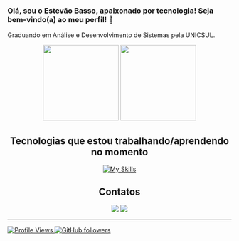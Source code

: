 ### Olá, sou o Estevão Basso, apaixonado por tecnologia! Seja bem-vindo(a) ao meu perfil! 🚀
Graduando em Análise e Desenvolvimento de Sistemas pela UNICSUL.

<div align="center">
  <a href="https://github.com/ebass0"></a>
  <img height="170em" src="https://github-readme-stats.vercel.app/apiebass0=anuraghazra"/>
  <img height="170em" src="https://github-readme-stats.vercel.app/api/top-langs/?username=ebass0&layout=compact&langs_count=7&theme=dark"/>
</div>

<h2 align="center">Tecnologias que estou trabalhando/aprendendo no momento</h2>
<div align="center">
  <a href="https://skills.thijs.gg" target="_blank">
    <img src="https://skills.thijs.gg/icons?i=javascript,html,css,cs,mysql,git,github,aws" alt="My Skills">
  </a>
</div>

<h2 align="center">Contatos</h2>

<div align="center"> 
    <a href="https://www.instagram.com/ebasso_/" target="_blank"><img src="https://img.shields.io/badge/-Instagram-%23E4405F?style=for-the-badge&logo=instagram&logoColor=white" target="_blank"></a>
    <a href="https://www.linkedin.com/in/estevão-basso-906540219/" target="_blank"><img src="https://img.shields.io/badge/-LinkedIn-%230077B5?style=for-the-badge&logo=linkedin&logoColor=white" target="_blank">
</div>

-------

![Profile Views](https://komarev.com/ghpvc/?username=ebass0&color=blueviolet) [![GitHub followers](https://img.shields.io/github/followers/ebass0?style=social)](https://github.com/ebass0)

